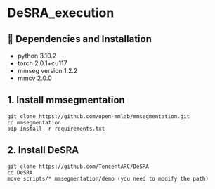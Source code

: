 # DeSRA_execution

## 🔧 Dependencies and Installation
- python 3.10.2
- torch 2.0.1+cu117
- mmseg version 1.2.2
- mmcv  2.0.0

## 1. Install mmsegmentation

    git clone https://github.com/open-mmlab/mmsegmentation.git
    cd mmsegmentation
    pip install -r requirements.txt

## 2. Install DeSRA

    git clone https://github.com/TencentARC/DeSRA
    cd DeSRA
    move scripts/* mmsegmentation/demo (you need to modify the path)



  

